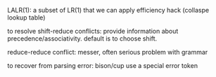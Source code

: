 LALR(1): a subset of LR(1) that we can apply efficiency hack (collaspe lookup table)

to resolve shift-reduce conflicts: provide information about precedence/associativity. default is to choose shift.

reduce-reduce conflict: messer, often serious problem with grammar

to recover from parsing error: bison/cup use a special error token